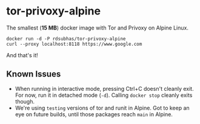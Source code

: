 # tor-privoxy-alpine

The smallest (**15 MB**) docker image with Tor and Privoxy on Alpine Linux.

```
docker run -d -P rdsubhas/tor-privoxy-alpine
curl --proxy localhost:8118 https://www.google.com
```

And that's it!

## Known Issues

* When running in interactive mode, pressing Ctrl+C doesn't cleanly exit. For now, run it in detached mode (`-d`). Calling `docker stop` cleanly exits though.
* We're using `testing` versions of tor and runit in Alpine. Got to keep an eye on future builds, until those packages reach `main` in Alpine.
